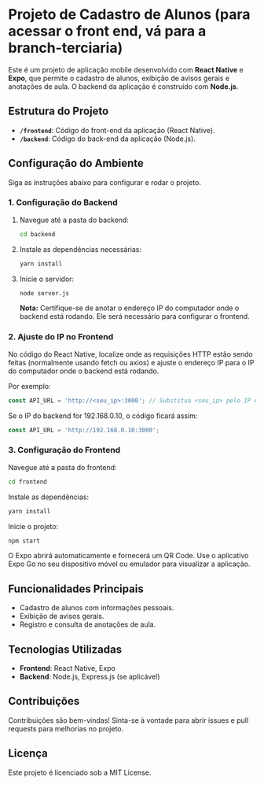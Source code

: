 # Projeto de Cadastro de Alunos (para acessar o front end, vá para a branch-terciaria)

Este é um projeto de aplicação mobile desenvolvido com **React Native** e **Expo**, que permite o cadastro de alunos, exibição de avisos gerais e anotações de aula. O backend da aplicação é construído com **Node.js**.

## Estrutura do Projeto

- **`/frontend`**: Código do front-end da aplicação (React Native).
- **`/backend`**: Código do back-end da aplicação (Node.js).

## Configuração do Ambiente

Siga as instruções abaixo para configurar e rodar o projeto.

### 1. Configuração do Backend

1. Navegue até a pasta do backend:
   ```bash
   cd backend
   ```

2. Instale as dependências necessárias:
   ```bash
   yarn install
   ```

3. Inicie o servidor:
   ```bash
   node server.js
   ```

   **Nota:** Certifique-se de anotar o endereço IP do computador onde o backend está rodando. Ele será necessário para configurar o frontend.

### 2. Ajuste do IP no Frontend

No código do React Native, localize onde as requisições HTTP estão sendo feitas (normalmente usando fetch ou axios) e ajuste o endereço IP para o IP do computador onde o backend está rodando.

Por exemplo:
```javascript
const API_URL = 'http://<seu_ip>:3000'; // Substitua <seu_ip> pelo IP do seu computador
```

Se o IP do backend for 192.168.0.10, o código ficará assim:
```javascript
const API_URL = 'http://192.168.0.10:3000';
```

### 3. Configuração do Frontend

Navegue até a pasta do frontend:
```bash
cd frontend
```

Instale as dependências:
```bash
yarn install
```

Inicie o projeto:
```bash
npm start
```

O Expo abrirá automaticamente e fornecerá um QR Code. Use o aplicativo Expo Go no seu dispositivo móvel ou emulador para visualizar a aplicação.

## Funcionalidades Principais

- Cadastro de alunos com informações pessoais.
- Exibição de avisos gerais.
- Registro e consulta de anotações de aula.

## Tecnologias Utilizadas

- **Frontend**: React Native, Expo
- **Backend**: Node.js, Express.js (se aplicável)

## Contribuições

Contribuições são bem-vindas! Sinta-se à vontade para abrir issues e pull requests para melhorias no projeto.

## Licença

Este projeto é licenciado sob a MIT License.
```
